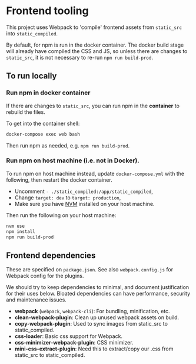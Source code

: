 # Frontend tooling

This project uses Webpack to 'compile' frontend assets from `static_src` into `static_compiled`. 

By default, for npm is run in the docker container. The docker build stage will already have compiled the CSS and JS, so unless there are changes to `static_src`, it is not necessary to re-run `npm run build-prod`. 


## To run locally

### Run npm in docker container

If there are changes to `static_src`, you can run npm in the **container** to rebuild the files.

To get into the container shell:

```bash
docker-compose exec web bash
```

Then run npm as needed, e.g. `npm run build-prod`. 


### Run npm on host machine (i.e. not in Docker). 

To run npm on host machine instead, update `docker-compose.yml` with the following, then restart the docker container.

- Uncomment `- ./static_compiled:/app/static_compiled`, 
- Change `target: dev` to `target: production`, 
- Make sure you have [NVM](https://github.com/nvm-sh/nvm) installed on your host machine. 


Then run the following on your host machine:

```bash
nvm use
npm install
npm run build-prod
```

## Frontend dependencies

These are specified on `package.json`. See also `webpack.config.js` for Webpack config for the plugins.

We should try to keep dependencies to minimal, and document justification for their uses below. Bloated dependencies can have performance, security and maintenance issues.

- **webpack** (`webpack`, `webpack-cli`): For bundling, minification, etc.
- **clean-webpack-plugin**: Clean up unused webpack assets on build.
- **copy-webpack-plugin**: Used to sync images from static_src to static_compiled.
- **css-loader**: Basic css support for Webpack.
- **css-minimizer-webpack-plugin**: CSS minimizer.
- **mini-css-extract-plugin**: Need this to extract/copy our .css from static_src to static_compiled.
